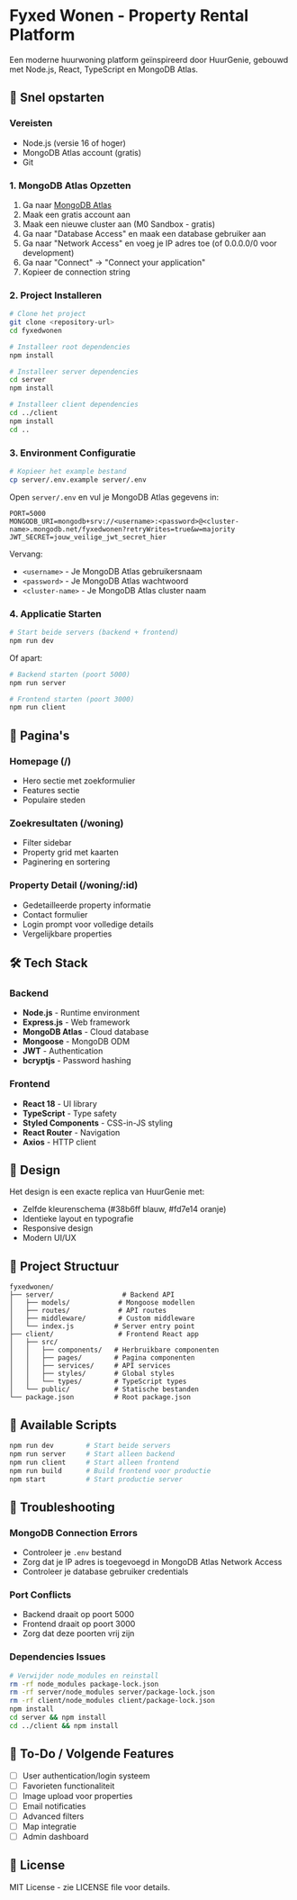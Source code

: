 # Fyxed Wonen - Property Rental Platform

Een moderne huurwoning platform geïnspireerd door HuurGenie, gebouwd met Node.js, React, TypeScript en MongoDB Atlas.

## 🚀 Snel opstarten

### Vereisten
- Node.js (versie 16 of hoger)
- MongoDB Atlas account (gratis)
- Git

### 1. MongoDB Atlas Opzetten

1. Ga naar [MongoDB Atlas](https://www.mongodb.com/atlas)
2. Maak een gratis account aan
3. Maak een nieuwe cluster aan (M0 Sandbox - gratis)
4. Ga naar "Database Access" en maak een database gebruiker aan
5. Ga naar "Network Access" en voeg je IP adres toe (of 0.0.0.0/0 voor development)
6. Ga naar "Connect" → "Connect your application"
7. Kopieer de connection string

### 2. Project Installeren

```bash
# Clone het project
git clone <repository-url>
cd fyxedwonen

# Installeer root dependencies
npm install

# Installeer server dependencies
cd server
npm install

# Installeer client dependencies
cd ../client
npm install
cd ..
```

### 3. Environment Configuratie

```bash
# Kopieer het example bestand
cp server/.env.example server/.env
```

Open `server/.env` en vul je MongoDB Atlas gegevens in:

```env
PORT=5000
MONGODB_URI=mongodb+srv://<username>:<password>@<cluster-name>.mongodb.net/fyxedwonen?retryWrites=true&w=majority
JWT_SECRET=jouw_veilige_jwt_secret_hier
```

Vervang:
- `<username>` - Je MongoDB Atlas gebruikersnaam
- `<password>` - Je MongoDB Atlas wachtwoord
- `<cluster-name>` - Je MongoDB Atlas cluster naam

### 4. Applicatie Starten

```bash
# Start beide servers (backend + frontend)
npm run dev
```

Of apart:

```bash
# Backend starten (poort 5000)
npm run server

# Frontend starten (poort 3000)
npm run client
```

## 📱 Pagina's

### Homepage (/)
- Hero sectie met zoekformulier
- Features sectie
- Populaire steden

### Zoekresultaten (/woning)
- Filter sidebar
- Property grid met kaarten
- Paginering en sortering

### Property Detail (/woning/:id)
- Gedetailleerde property informatie
- Contact formulier
- Login prompt voor volledige details
- Vergelijkbare properties

## 🛠 Tech Stack

### Backend
- **Node.js** - Runtime environment
- **Express.js** - Web framework
- **MongoDB Atlas** - Cloud database
- **Mongoose** - MongoDB ODM
- **JWT** - Authentication
- **bcryptjs** - Password hashing

### Frontend
- **React 18** - UI library
- **TypeScript** - Type safety
- **Styled Components** - CSS-in-JS styling
- **React Router** - Navigation
- **Axios** - HTTP client

## 🎨 Design

Het design is een exacte replica van HuurGenie met:
- Zelfde kleurenschema (#38b6ff blauw, #fd7e14 oranje)
- Identieke layout en typografie
- Responsive design
- Modern UI/UX

## 📁 Project Structuur

```
fyxedwonen/
├── server/                 # Backend API
│   ├── models/            # Mongoose modellen
│   ├── routes/            # API routes
│   ├── middleware/        # Custom middleware
│   └── index.js          # Server entry point
├── client/                # Frontend React app
│   ├── src/
│   │   ├── components/   # Herbruikbare componenten
│   │   ├── pages/        # Pagina componenten
│   │   ├── services/     # API services
│   │   ├── styles/       # Global styles
│   │   └── types/        # TypeScript types
│   └── public/           # Statische bestanden
└── package.json          # Root package.json
```

## 🔧 Available Scripts

```bash
npm run dev        # Start beide servers
npm run server     # Start alleen backend
npm run client     # Start alleen frontend
npm run build      # Build frontend voor productie
npm start          # Start productie server
```

## 🐛 Troubleshooting

### MongoDB Connection Errors
- Controleer je `.env` bestand
- Zorg dat je IP adres is toegevoegd in MongoDB Atlas Network Access
- Controleer je database gebruiker credentials

### Port Conflicts
- Backend draait op poort 5000
- Frontend draait op poort 3000
- Zorg dat deze poorten vrij zijn

### Dependencies Issues
```bash
# Verwijder node_modules en reinstall
rm -rf node_modules package-lock.json
rm -rf server/node_modules server/package-lock.json
rm -rf client/node_modules client/package-lock.json
npm install
cd server && npm install
cd ../client && npm install
```

## 📝 To-Do / Volgende Features

- [ ] User authentication/login systeem
- [ ] Favorieten functionaliteit
- [ ] Image upload voor properties
- [ ] Email notificaties
- [ ] Advanced filters
- [ ] Map integratie
- [ ] Admin dashboard

## 📄 License

MIT License - zie LICENSE file voor details.